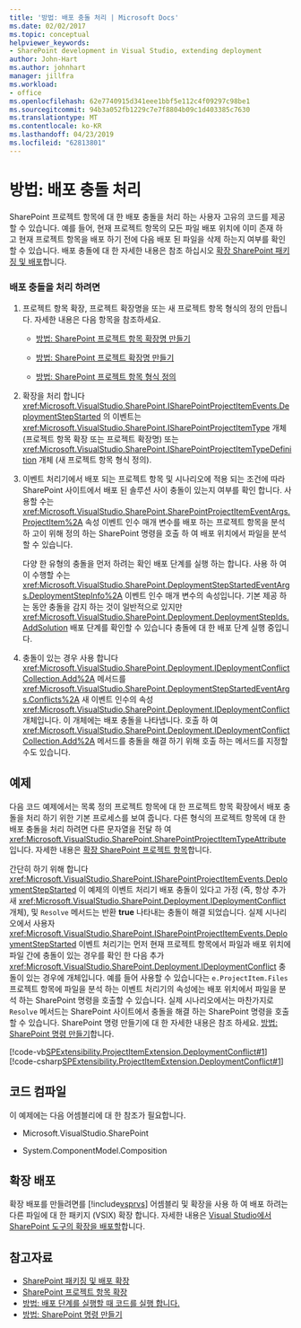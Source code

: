 ```yaml
---
title: '방법: 배포 충돌 처리 | Microsoft Docs'
ms.date: 02/02/2017
ms.topic: conceptual
helpviewer_keywords:
- SharePoint development in Visual Studio, extending deployment
author: John-Hart
ms.author: johnhart
manager: jillfra
ms.workload:
- office
ms.openlocfilehash: 62e7740915d341eee1bbf5e112c4f09297c98be1
ms.sourcegitcommit: 94b3a052fb1229c7e7f8804b09c1d403385c7630
ms.translationtype: MT
ms.contentlocale: ko-KR
ms.lasthandoff: 04/23/2019
ms.locfileid: "62813801"
---
```

# <a name="how-to-handle-deployment-conflicts"></a>방법: 배포 충돌 처리
  SharePoint 프로젝트 항목에 대 한 배포 충돌을 처리 하는 사용자 고유의 코드를 제공할 수 있습니다. 예를 들어, 현재 프로젝트 항목의 모든 파일 배포 위치에 이미 존재 하 고 현재 프로젝트 항목을 배포 하기 전에 다음 배포 된 파일을 삭제 하는지 여부를 확인할 수 있습니다. 배포 충돌에 대 한 자세한 내용은 참조 하십시오 [확장 SharePoint 패키징 및 배포](../sharepoint/extending-sharepoint-packaging-and-deployment.md)합니다.

### <a name="to-handle-a-deployment-conflict"></a>배포 충돌을 처리 하려면

1. 프로젝트 항목 확장, 프로젝트 확장명을 또는 새 프로젝트 항목 형식의 정의 만듭니다. 자세한 내용은 다음 항목을 참조하세요.

    - [방법: SharePoint 프로젝트 항목 확장명 만들기](../sharepoint/how-to-create-a-sharepoint-project-item-extension.md)

    - [방법: SharePoint 프로젝트 확장명 만들기](../sharepoint/how-to-create-a-sharepoint-project-extension.md)

    - [방법: SharePoint 프로젝트 항목 형식 정의](../sharepoint/how-to-define-a-sharepoint-project-item-type.md)

2. 확장을 처리 합니다 <xref:Microsoft.VisualStudio.SharePoint.ISharePointProjectItemEvents.DeploymentStepStarted> 의 이벤트는 <xref:Microsoft.VisualStudio.SharePoint.ISharePointProjectItemType> 개체 (프로젝트 항목 확장 또는 프로젝트 확장명) 또는 <xref:Microsoft.VisualStudio.SharePoint.ISharePointProjectItemTypeDefinition> 개체 (새 프로젝트 항목 형식 정의).

3. 이벤트 처리기에서 배포 되는 프로젝트 항목 및 시나리오에 적용 되는 조건에 따라 SharePoint 사이트에서 배포 된 솔루션 사이 충돌이 있는지 여부를 확인 합니다. 사용할 수는 <xref:Microsoft.VisualStudio.SharePoint.SharePointProjectItemEventArgs.ProjectItem%2A> 속성 이벤트 인수 매개 변수를 배포 하는 프로젝트 항목을 분석 하 고이 위해 정의 하는 SharePoint 명령을 호출 하 여 배포 위치에서 파일을 분석할 수 있습니다.

     다양 한 유형의 충돌을 먼저 하려는 확인 배포 단계를 실행 하는 합니다. 사용 하 여이 수행할 수는 <xref:Microsoft.VisualStudio.SharePoint.DeploymentStepStartedEventArgs.DeploymentStepInfo%2A> 이벤트 인수 매개 변수의 속성입니다. 기본 제공 하는 동안 충돌을 감지 하는 것이 일반적으로 있지만 <xref:Microsoft.VisualStudio.SharePoint.Deployment.DeploymentStepIds.AddSolution> 배포 단계를 확인할 수 있습니다 충돌에 대 한 배포 단계 실행 중입니다.

4. 충돌이 있는 경우 사용 합니다 <xref:Microsoft.VisualStudio.SharePoint.Deployment.IDeploymentConflictCollection.Add%2A> 메서드를 <xref:Microsoft.VisualStudio.SharePoint.DeploymentStepStartedEventArgs.Conflicts%2A> 새 이벤트 인수의 속성 <xref:Microsoft.VisualStudio.SharePoint.Deployment.IDeploymentConflict> 개체입니다. 이 개체에는 배포 충돌을 나타냅니다. 호출 하 여 <xref:Microsoft.VisualStudio.SharePoint.Deployment.IDeploymentConflictCollection.Add%2A> 메서드를 충돌을 해결 하기 위해 호출 하는 메서드를 지정할 수도 있습니다.

## <a name="example"></a>예제
 다음 코드 예제에서는 목록 정의 프로젝트 항목에 대 한 프로젝트 항목 확장에서 배포 충돌을 처리 하기 위한 기본 프로세스를 보여 줍니다. 다른 형식의 프로젝트 항목에 대 한 배포 충돌을 처리 하려면 다른 문자열을 전달 하 여 <xref:Microsoft.VisualStudio.SharePoint.SharePointProjectItemTypeAttribute>입니다. 자세한 내용은 [확장 SharePoint 프로젝트 항목](../sharepoint/extending-sharepoint-project-items.md)합니다.

 간단히 하기 위해 합니다 <xref:Microsoft.VisualStudio.SharePoint.ISharePointProjectItemEvents.DeploymentStepStarted> 이 예제의 이벤트 처리기 배포 충돌이 있다고 가정 (즉, 항상 추가 새 <xref:Microsoft.VisualStudio.SharePoint.Deployment.IDeploymentConflict> 개체), 및 `Resolve` 메서드는 반환 **true** 나타내는 충돌이 해결 되었습니다. 실제 시나리오에서 사용자 <xref:Microsoft.VisualStudio.SharePoint.ISharePointProjectItemEvents.DeploymentStepStarted> 이벤트 처리기는 먼저 현재 프로젝트 항목에서 파일과 배포 위치에 파일 간에 충돌이 있는 경우를 확인 한 다음 추가 <xref:Microsoft.VisualStudio.SharePoint.Deployment.IDeploymentConflict> 충돌이 있는 경우에 개체입니다. 예를 들어 사용할 수 있습니다는 `e.ProjectItem.Files` 프로젝트 항목에 파일을 분석 하는 이벤트 처리기의 속성에는 배포 위치에서 파일을 분석 하는 SharePoint 명령을 호출할 수 있습니다. 실제 시나리오에서는 마찬가지로 `Resolve` 메서드는 SharePoint 사이트에서 충돌을 해결 하는 SharePoint 명령을 호출할 수 있습니다. SharePoint 명령 만들기에 대 한 자세한 내용은 참조 하세요. [방법: SharePoint 명령 만들기](../sharepoint/how-to-create-a-sharepoint-command.md)합니다.

 [!code-vb[SPExtensibility.ProjectItemExtension.DeploymentConflict#1](../sharepoint/codesnippet/VisualBasic/deploymentconflict/extension/deploymentconflictextension.vb#1)]
 [!code-csharp[SPExtensibility.ProjectItemExtension.DeploymentConflict#1](../sharepoint/codesnippet/CSharp/deploymentconflict/extension/deploymentconflictextension.cs#1)]

## <a name="compile-the-code"></a>코드 컴파일
 이 예제에는 다음 어셈블리에 대 한 참조가 필요합니다.

- Microsoft.VisualStudio.SharePoint

- System.ComponentModel.Composition

## <a name="deploy-the-extension"></a>확장 배포
 확장 배포를 만들려면를 [!include[vsprvs](../sharepoint/includes/vsprvs-md.md)] 어셈블리 및 확장을 사용 하 여 배포 하려는 다른 파일에 대 한 패키지 (VSIX) 확장 합니다. 자세한 내용은 [Visual Studio에서 SharePoint 도구의 확장을 배포할](../sharepoint/deploying-extensions-for-the-sharepoint-tools-in-visual-studio.md)합니다.

## <a name="see-also"></a>참고자료
- [SharePoint 패키징 및 배포 확장](../sharepoint/extending-sharepoint-packaging-and-deployment.md)
- [SharePoint 프로젝트 항목 확장](../sharepoint/extending-sharepoint-project-items.md)
- [방법: 배포 단계를 실행할 때 코드를 실행 합니다.](../sharepoint/how-to-run-code-when-deployment-steps-are-executed.md)
- [방법: SharePoint 명령 만들기](../sharepoint/how-to-create-a-sharepoint-command.md)
